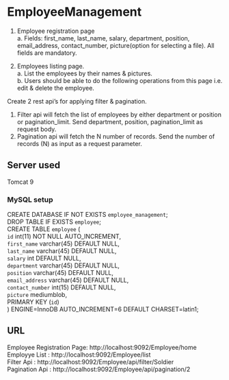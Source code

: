 # EmployeeManagement

1. Employee registration page \
  a. Fields: first_name, last_name, salary, department, position, email_address,
     contact_number, picture(option for selecting a file). All fields are mandatory.

2. Employees listing page.\
   a. List the employees by their names & pictures.\
   b. Users should be able to do the following operations from this page i.e.
edit & delete the employee.

Create 2 rest api’s for applying filter & pagination. 
  1. Filter api will fetch the list of employees by either department or position or
     pagination_limit. Send department, position, pagination_limit as request body. 
  2. Pagination api will fetch the N number of records. Send the number of
     records (N) as input as a request parameter.
     
## Server used 
  Tomcat 9
  
### MySQL setup
  CREATE DATABASE  IF NOT EXISTS `employee_management`; \
  DROP TABLE IF EXISTS `employee`; \
  CREATE TABLE `employee` ( \
    `id` int(11) NOT NULL AUTO_INCREMENT, \
    `first_name` varchar(45) DEFAULT NULL, \
    `last_name` varchar(45) DEFAULT NULL, \
    `salary` int DEFAULT NULL, \
    `department` varchar(45) DEFAULT NULL, \
    `position` varchar(45) DEFAULT NULL, \
    `email_address` varchar(45) DEFAULT NULL, \
    `contact_number` int(15) DEFAULT NULL, \
    `picture` mediumblob, \
    PRIMARY KEY (`id`) \
  ) ENGINE=InnoDB AUTO_INCREMENT=6 DEFAULT CHARSET=latin1; 

## URL 
Employee Registration Page: http://localhost:9092/Employee/home \
Employye List : http://localhost:9092/Employee/list \
Filter Api : http://localhost:9092/Employee/api/filter/Soldier \
Pagination Api : http://localhost:9092/Employee/api/pagination/2
